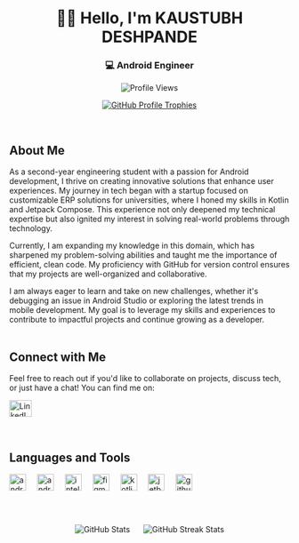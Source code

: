 <h1 align="center">👋🏼 Hello, I'm KAUSTUBH DESHPANDE</h1>
<h3 align="center">💻 Android Engineer</h3>

<p align="center">
  <img src="https://komarev.com/ghpvc/?username=deshkaustubh&label=Profile%20views&color=0e75b6&style=flat" alt="Profile Views" />
</p>
<p align="center">
  <a href="https://github.com/ryo-ma/github-profile-trophy">
    <img src="https://github-profile-trophy.vercel.app/?username=deshkaustubh" alt="GitHub Profile Trophies" />
  </a>
</p>

</br>

## About Me
As a second-year engineering student with a passion for Android development, I thrive on creating innovative solutions that enhance user experiences. My journey in tech began with a startup focused on customizable ERP solutions for universities, where I honed my skills in Kotlin and Jetpack Compose. This experience not only deepened my technical expertise but also ignited my interest in solving real-world problems through technology.

Currently, I am expanding my knowledge in this domain, which has sharpened my problem-solving abilities and taught me the importance of efficient, clean code. My proficiency with GitHub for version control ensures that my projects are well-organized and collaborative.

I am always eager to learn and take on new challenges, whether it's debugging an issue in Android Studio or exploring the latest trends in mobile development. My goal is to leverage my skills and experiences to contribute to impactful projects and continue growing as a developer.
</br>
</br>
## Connect with Me
Feel free to reach out if you'd like to collaborate on projects, discuss tech, or just have a chat! You can find me on:

<p align="left">
  <a href="https://linkedin.com/in/deshkaustubh" target="_blank">
    <img align="center" src="https://raw.githubusercontent.com/rahuldkjain/github-profile-readme-generator/master/src/images/icons/Social/linked-in-alt.svg" alt="LinkedIn" height="30" width="40" />
  </a>
</p>

</br>

## Languages and Tools
<div align="left">
  <img src="https://cdn.jsdelivr.net/gh/devicons/devicon/icons/androidstudio/androidstudio-original.svg" height="30" alt="androidstudio logo"  />
  <img width="12" />
  <img src="https://cdn.jsdelivr.net/gh/devicons/devicon/icons/android/android-original.svg" height="30" alt="android logo"  />
  <img width="12" />
  <img src="https://cdn.jsdelivr.net/gh/devicons/devicon/icons/intellij/intellij-original.svg" height="30" alt="intellij logo"  />
  <img width="12" />
  <img src="https://cdn.jsdelivr.net/gh/devicons/devicon/icons/figma/figma-original.svg" height="30" alt="figma logo"  />
  <img width="12" />
  <img src="https://cdn.jsdelivr.net/gh/devicons/devicon/icons/kotlin/kotlin-original.svg" height="30" alt="kotlin logo"  />
  <img width="12" />
  <img src="https://cdn.jsdelivr.net/gh/devicons/devicon/icons/jetbrains/jetbrains-original.svg" height="30" alt="jetbrains logo"  />
  <img width="12" />
  <img src="https://cdn.jsdelivr.net/gh/devicons/devicon/icons/github/github-original.svg" height="30" alt="github logo"  />
</div>

</br>
</br>
<p align="center">
  <img align="center" src="https://github-readme-stats.vercel.app/api?username=deshkaustubh&show_icons=true&locale=en" alt="GitHub Stats" style="display: inline-block; margin: 10px;" />
  <img align="center" src="https://github-readme-streak-stats.herokuapp.com/?user=deshkaustubh&" alt="GitHub Streak Stats" style="display: inline-block; margin: 10px;" />
</p>

